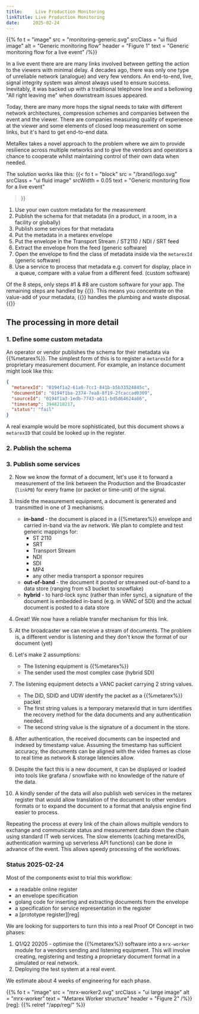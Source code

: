 ```yaml
---
title:     Live Production Monitoring
linkTitle: Live Production Monitoring
date:     2025-02-24
---
```


{{% fo
    t = "image"
    src = "monitoring-generic.svg"
    srcClass = "ui fluid image"
    alt = "Generic monitoring flow"
    header = "Figure 1"
    text = "Generic monitoring flow  for a live event"
 /%}}

In a live event there are are many links involved between getting the action
to the viewers with minimal delay. 4 decades ago, there was only one type of
unreliable network (analogue) and very few vendors. An end-to-end, live, signal
integrity system was almost always used to ensure success. Inevitably, it was
backed up with a traditional telephone line and a bellowing "All right leaving
me" when downstream issues appeared.

Today, there are many more hops the signal needs to take with different network
architectures, compression schemes and companies between the event and the
viewer. There are companies measuring quality of experience at the viewer and
some elements of closed loop measurement on some links, but it's hard to
get end-to-end data.

MetaRex takes a novel approach to the problem where we aim to provide
resilience across multiple networks and to give the vendors and operators a
chance to cooperate whilst maintaining control of their own data when needed.

The solution works like this:
{{< fo
    t = "block"
    src = "/brand/logo.svg"
    srcClass = "ui fluid image"
    srcWidth = 0.05
    text = "Generic monitoring flow  for a live event"
 >}}

1. Use your own custom metadata for the measurement
2. Publish the schema for that metadata (in a product, in a room, in a facility or globally)
3. Publish some services for that metadata
4. Put the metadata in a metarex envelope
5. Put the envelope in the Transport Stream / ST2110 / NDI / SRT feed
6. Extract the envelope from the feed (generic software)
7. Open the envelope to find the class of metadata inside via the `metarexId` (generic software)
8. Use a service to process that metadata e.g. convert for display, place in a
   queue, compare with a value from a different feed. (custom software)

Of the 8 steps, only steps #1 & #8 are custom software for your app. The remaining
steps are handled by {{<metarex>}}. This means you concentrate on the value-add
of your metadata, {{<metarex>}} handles the plumbing and waste disposal.
{{</fo>}}

## The processing in more detail

### 1. Define some custom metadata

An operator or vendor publishes the schema for their metadata via
   {{%metarex%}}. The simplest form of this is to register a `metarexId` for a
   proprietary measurement document. For example, an instance document might
   look like this:

   ```json
   {
     "metarexId": "0194f1a2-61a0-7cc1-841b-b5b33524845c",
     "documentId": "0194f1ba-2374-7ea8-8f19-2fcaccad0309",
     "sourceId": "0194f1a3-1edb-7743-a611-bd5d64624a86",
     "timestamp": 3948210217,
     "status": "fail"
   }
   ```

   A real example would be more sophisticated, but this document shows a
   `metarexID` that could be looked up in the register.

### 2. Publish the schema

### 3. Publish some services

2. Now we know the format of a document, let's use it to forward a measurement
   of the link between the Production and the Broadcaster (`linkPB`) for every
   frame (or packet or time-unit) of the signal.
3. Inside the measurement equipment, a document is generated and transmitted in
   one of 3 mechanisms:
   * **in-band** - the document is placed in a {{%metarex%}} envelope and carried
      in-band via the av network. We plan to complete and test generic mappings
      for:
      * ST 2110
      * SRT
      * Transport Stream
      * NDI
      * SDI
      * MP4
      * any other media transport a sponsor requires
   * **out-of-band** - the document it posted or streamed out-of-band to a
       data store (ranging from s3 bucket to snowflake)
   * **hybrid** - to hard-lock sync (rather than infer sync), a signature of
       the document is embedded in-band (e.g. in VANC of SDI) and the actual
       document is posted to a data store
4. Great! We now have a reliable transfer mechanism for this link.
5. At the broadcaster we can receive a stream of documents. The problem is,
   a different vendor is listening and they don't know the format of our
   document (yet)
6. Let's make 2 assumptions:

   * The listening equipment is {{%metarex%}}
   * The sender used the most complex case (hybrid SDI)

7. The listening equipment detects a VANC packet carrying 2 string values.

   * The DID, SDID and UDW identify the packet as a {{%metarex%}} packet
   * The first string values is a temporary metarexId that in turn identifies
     the recovery method for the data documents and any authentication needed.
   * The second string value is the signature of a document in the store.

8. After authentication, the received documents can be inspected and indexed
   by timestamp value. Assuming the timestamp has sufficient accuracy, the
   documents can be aligned with the video frames as close to real time as
   network & storage latencies allow.

9. Despite the fact this is a new document, it can be displayed or loaded into
   tools like grafana / snowflake with no knowledge of the nature of the data.

10. A kindly sender of the data will also publish web services in the metarex
   register that would allow translation of the document to other vendors
   formats or to expand the document to a format that analysis engine find
   easier to process.

Repeating the process at every link of the chain allows multiple vendors to
exchange and communicate status and measurement data down the chain using
standard IT web services. The slow elements (caching metarexIDs,  authentication
warming up serverless API functions) can be done in advance of the event. This
allows speedy processing of the workflows.

### Status 2025-02-24

Most of the components exist to trial this workflow:

* a readable online register
* an envelope specification
* golang code for inserting and extracting documents from the envelope
* a specification for service representation in the register
* a [prototype register][reg]

We are looking for supporters to turn this into a real Proof Of Concept in
two phases:

1. Q1/Q2 20205 - optimise the {{%metarex%}} software into a `mrx-worker`
   module for a vendors sending and listening equipment. This will involve
   creating, registering and testing a proprietary document format in a
   simulated or real network.
2. Deploying the test system at a real event.

We estimate about 4 weeks of engineering for each phase.

<div class="ui container">
{{% fo
   t = "image"
   src = "mrx-worker2.svg"
   srcClass = "ui large image"
   alt = "mrx-worker"
   text = "Metarex Worker structure"
   header = "Figure 2"
/%}}
</div>
[reg]: {{% relref "/app/reg/" %}}
